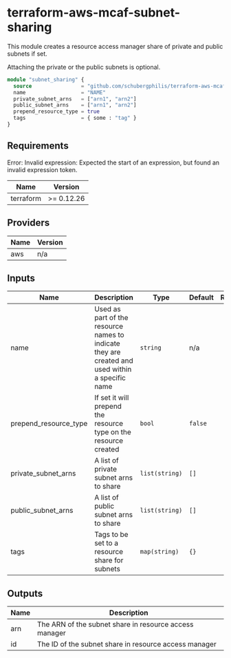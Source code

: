 # terraform-aws-mcaf-subnet-sharing

This module creates a resource access manager share of private and public subnets if set.

Attaching the private or the public subnets is optional.

```terraform
module "subnet_sharing" {
  source                = "github.com/schubergphilis/terraform-aws-mcaf-subnet-sharing"
  name                  = "NAME"
  private_subnet_arns   = ["arn1", "arn2"]
  public_subnet_arns    = ["arn1", "arn2"]
  prepend_resource_type = true
  tags                  = { some : "tag" }
}
```

<!--- BEGIN_TF_DOCS --->
## Requirements
Error: Invalid expression: Expected the start of an expression, but found an invalid expression token.

| Name | Version |
|------|---------|
| terraform | >= 0.12.26 |

## Providers

| Name | Version |
|------|---------|
| aws | n/a |

## Inputs

| Name | Description | Type | Default | Required |
|------|-------------|------|---------|:--------:|
| name | Used as part of the resource names to indicate they are created and used within a specific name | `string` | n/a | yes |
| prepend\_resource\_type | If set it will prepend the resource type on the resource created | `bool` | `false` | no |
| private\_subnet\_arns | A list of private subnet arns to share | `list(string)` | `[]` | no |
| public\_subnet\_arns | A list of public subnet arns to share | `list(string)` | `[]` | no |
| tags | Tags to be set to a resource share for subnets | `map(string)` | `{}` | no |

## Outputs

| Name | Description |
|------|-------------|
| arn | The ARN of the subnet share in resource access manager |
| id | The ID of the subnet share in resource access manager |

<!--- END_TF_DOCS --->
